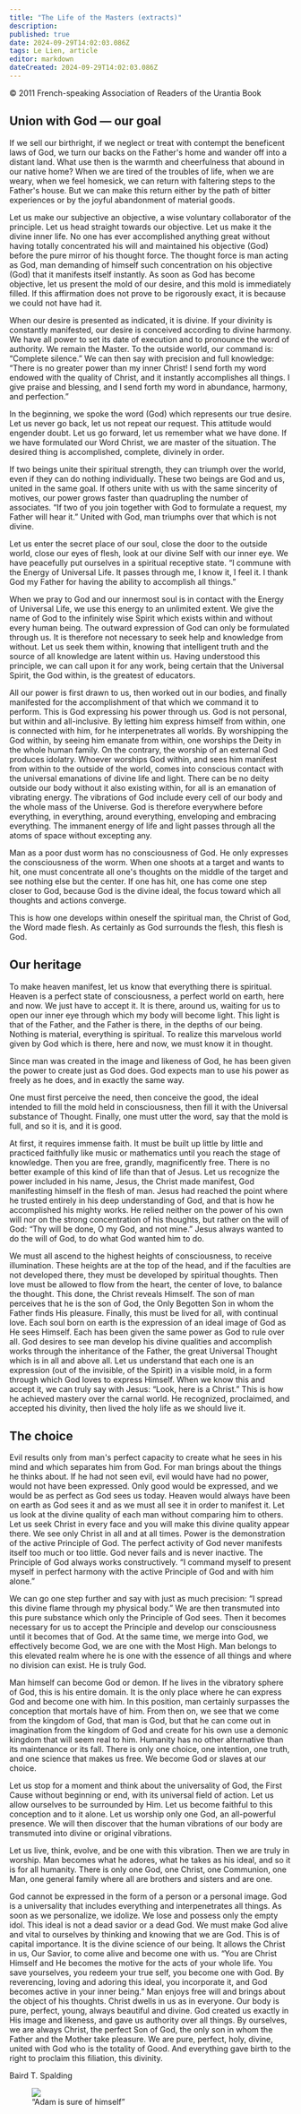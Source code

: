 ```yaml
---
title: "The Life of the Masters (extracts)"
description: 
published: true
date: 2024-09-29T14:02:03.086Z
tags: Le Lien, article
editor: markdown
dateCreated: 2024-09-29T14:02:03.086Z
---
```


<p class="v-card v-sheet theme--light grey lighten-3 px-2">© 2011 French-speaking Association of Readers of the Urantia Book</p>


## Union with God — our goal

If we sell our birthright, if we neglect or treat with contempt the beneficent laws of God, we turn our backs on the Father's home and wander off into a distant land. What use then is the warmth and cheerfulness that abound in our native home? When we are tired of the troubles of life, when we are weary, when we feel homesick, we can return with faltering steps to the Father's house. But we can make this return either by the path of bitter experiences or by the joyful abandonment of material goods.

Let us make our subjective an objective, a wise voluntary collaborator of the principle. Let us head straight towards our objective. Let us make it the divine inner life. No one has ever accomplished anything great without having totally concentrated his will and maintained his objective (God) before the pure mirror of his thought force. The thought force is man acting as God, man demanding of himself such concentration on his objective (God) that it manifests itself instantly. As soon as God has become objective, let us present the mold of our desire, and this mold is immediately filled. If this affirmation does not prove to be rigorously exact, it is because we could not have had it.

When our desire is presented as indicated, it is divine. If your divinity is constantly manifested, our desire is conceived according to divine harmony. We have all power to set its date of execution and to pronounce the word of authority. We remain the Master. To the outside world, our command is: “Complete silence.” We can then say with precision and full knowledge: “There is no greater power than my inner Christ! I send forth my word endowed with the quality of Christ, and it instantly accomplishes all things. I give praise and blessing, and I send forth my word in abundance, harmony, and perfection.”

In the beginning, we spoke the word (God) which represents our true desire. Let us never go back, let us not repeat our request. This attitude would engender doubt. Let us go forward, let us remember what we have done. If we have formulated our Word Christ, we are master of the situation. The desired thing is accomplished, complete, divinely in order.

If two beings unite their spiritual strength, they can triumph over the world, even if they can do nothing individually. These two beings are God and us, united in the same goal. If others unite with us with the same sincerity of motives, our power grows faster than quadrupling the number of associates. “If two of you join together with God to formulate a request, my Father will hear it.” United with God, man triumphs over that which is not divine.

Let us enter the secret place of our soul, close the door to the outside world, close our eyes of flesh, look at our divine Self with our inner eye. We have peacefully put ourselves in a spiritual receptive state. “I commune with the Energy of Universal Life. It passes through me, I know it, I feel it. I thank God my Father for having the ability to accomplish all things.”

When we pray to God and our innermost soul is in contact with the Energy of Universal Life, we use this energy to an unlimited extent. We give the name of God to the infinitely wise Spirit which exists within and without every human being. The outward expression of God can only be formulated through us. It is therefore not necessary to seek help and knowledge from without. Let us seek them within, knowing that intelligent truth and the source of all knowledge are latent within us. Having understood this principle, we can call upon it for any work, being certain that the Universal Spirit, the God within, is the greatest of educators.

All our power is first drawn to us, then worked out in our bodies, and finally manifested for the accomplishment of that which we command it to perform. This is God expressing his power through us. God is not personal, but within and all-inclusive. By letting him express himself from within, one is connected with him, for he interpenetrates all worlds. By worshipping the God within, by seeing him emanate from within, one worships the Deity in the whole human family. On the contrary, the worship of an external God produces idolatry. Whoever worships God within, and sees him manifest from within to the outside of the world, comes into conscious contact with the universal emanations of divine life and light. There can be no deity outside our body without it also existing within, for all is an emanation of vibrating energy. The vibrations of God include every cell of our body and the whole mass of the Universe. God is therefore everywhere before everything, in everything, around everything, enveloping and embracing everything. The immanent energy of life and light passes through all the atoms of space without excepting any.

Man as a poor dust worm has no consciousness of God. He only expresses the consciousness of the worm. When one shoots at a target and wants to hit, one must concentrate all one's thoughts on the middle of the target and see nothing else but the center. If one has hit, one has come one step closer to God, because God is the divine ideal, the focus toward which all thoughts and actions converge.

This is how one develops within oneself the spiritual man, the Christ of God, the Word made flesh. As certainly as God surrounds the flesh, this flesh is God.

## Our heritage

To make heaven manifest, let us know that everything there is spiritual. Heaven is a perfect state of consciousness, a perfect world on earth, here and now. We just have to accept it. It is there, around us, waiting for us to open our inner eye through which my body will become light. This light is that of the Father, and the Father is there, in the depths of our being. Nothing is material, everything is spiritual. To realize this marvelous world given by God which is there, here and now, we must know it in thought.

Since man was created in the image and likeness of God, he has been given the power to create just as God does. God expects man to use his power as freely as he does, and in exactly the same way.

One must first perceive the need, then conceive the good, the ideal intended to fill the mold held in consciousness, then fill it with the Universal substance of Thought. Finally, one must utter the word, say that the mold is full, and so it is, and it is good.

At first, it requires immense faith. It must be built up little by little and practiced faithfully like music or mathematics until you reach the stage of knowledge. Then you are free, grandly, magnificently free. There is no better example of this kind of life than that of Jesus. Let us recognize the power included in his name, Jesus, the Christ made manifest, God manifesting himself in the flesh of man. Jesus had reached the point where he trusted entirely in his deep understanding of God, and that is how he accomplished his mighty works. He relied neither on the power of his own will nor on the strong concentration of his thoughts, but rather on the will of God: “Thy will be done, O my God, and not mine.” Jesus always wanted to do the will of God, to do what God wanted him to do.

We must all ascend to the highest heights of consciousness, to receive illumination. These heights are at the top of the head, and if the faculties are not developed there, they must be developed by spiritual thoughts. Then love must be allowed to flow from the heart, the center of love, to balance the thought. This done, the Christ reveals Himself. The son of man perceives that he is the son of God, the Only Begotten Son in whom the Father finds His pleasure. Finally, this must be lived for all, with continual love. Each soul born on earth is the expression of an ideal image of God as He sees Himself. Each has been given the same power as God to rule over all. God desires to see man develop his divine qualities and accomplish works through the inheritance of the Father, the great Universal Thought which is in all and above all. Let us understand that each one is an expression (out of the invisible, of the Spirit) in a visible mold, in a form through which God loves to express Himself. When we know this and accept it, we can truly say with Jesus: “Look, here is a Christ.” This is how he achieved mastery over the carnal world. He recognized, proclaimed, and accepted his divinity, then lived the holy life as we should live it.

## The choice

Evil results only from man's perfect capacity to create what he sees in his mind and which separates him from God. For man brings about the things he thinks about. If he had not seen evil, evil would have had no power, would not have been expressed. Only good would be expressed, and we would be as perfect as God sees us today. Heaven would always have been on earth as God sees it and as we must all see it in order to manifest it. Let us look at the divine quality of each man without comparing him to others. Let us seek Christ in every face and you will make this divine quality appear there. We see only Christ in all and at all times. Power is the demonstration of the active Principle of God. The perfect activity of God never manifests itself too much or too little. God never fails and is never inactive. The Principle of God always works constructively. “I command myself to present myself in perfect harmony with the active Principle of God and with him alone.”

We can go one step further and say with just as much precision: “I spread this divine flame through my physical body.” We are then transmuted into this pure substance which only the Principle of God sees. Then it becomes necessary for us to accept the Principle and develop our consciousness until it becomes that of God. At the same time, we merge into God, we effectively become God, we are one with the Most High. Man belongs to this elevated realm where he is one with the essence of all things and where no division can exist. He is truly God.

Man himself can become God or demon. If he lives in the vibratory sphere of God, this is his entire domain. It is the only place where he can express God and become one with him. In this position, man certainly surpasses the conception that mortals have of him. From then on, we see that we come from the kingdom of God, that man is God, but that he can come out in imagination from the kingdom of God and create for his own use a demonic kingdom that will seem real to him. Humanity has no other alternative than its maintenance or its fall. There is only one choice, one intention, one truth, and one science that makes us free. We become God or slaves at our choice.

Let us stop for a moment and think about the universality of God, the First Cause without beginning or end, with its universal field of action. Let us allow ourselves to be surrounded by Him. Let us become faithful to this conception and to it alone. Let us worship only one God, an all-powerful presence. We will then discover that the human vibrations of our body are transmuted into divine or original vibrations.

Let us live, think, evolve, and be one with this vibration. Then we are truly in worship. Man becomes what he adores, what he takes as his ideal, and so it is for all humanity. There is only one God, one Christ, one Communion, one Man, one general family where all are brothers and sisters and are one.

God cannot be expressed in the form of a person or a personal image. God is a universality that includes everything and interpenetrates all things. As soon as we personalize, we idolize. We lose and possess only the empty idol. This ideal is not a dead savior or a dead God. We must make God alive and vital to ourselves by thinking and knowing that we are God. This is of capital importance. It is the divine science of our being. It allows the Christ in us, Our Savior, to come alive and become one with us.
“You are Christ Himself and He becomes the motive for the acts of your whole life. You save yourselves, you redeem your true self, you become one with God. By reverencing, loving and adoring this ideal, you incorporate it, and God becomes active in your inner being.” Man enjoys free will and brings about the object of his thoughts. Christ dwells in us as in everyone. Our body is pure, perfect, young, always beautiful and divine. God created us exactly in His image and likeness, and gave us authority over all things. By ourselves, we are always Christ, the perfect Son of God, the only son in whom the Father and the Mother take pleasure. We are pure, perfect, holy, divine, united with God who is the totality of Good. And everything gave birth to the right to proclaim this filiation, this divinity.

Baird T. Spalding

<figure id="Figure_6" class="image urantiapedia">
<img src="/image/article/Le_Lien/images_01/139.jpg">
<figcaption>“Adam is sure of himself”</figcaption>
</figure>

